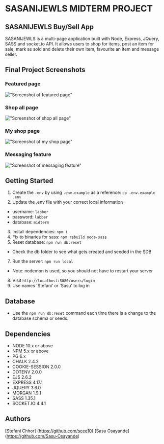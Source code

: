 SASANIJEWLS MIDTERM PROJECT 
===========================

## SASANIJEWLS Buy/Sell App
SASANIJEWLS is a multi-page application built with Node, Express, JQuery, SASS and socket.io API. It allows users to shop for items, post an item for sale, mark as sold and delete their own item, favourite an item and message seller.   

## Final Project Screenshots 

### Featured page 
!["Screenshot of featured page"]()

### Shop all page 
!["Screenshot of shop all page"]()

### My shop page 
!["Screenshot of my shop page"]()

### Messaging feature
!["Screenshot of messaging feature"]()

## Getting Started

1. Create the `.env` by using `.env.example` as a reference: `cp .env.example .env`
2. Update the .env file with your correct local information 
  - username: `labber` 
  - password: `labber` 
  - database: `midterm`
3. Install dependencies: `npm i`
4. Fix to binaries for sass: `npm rebuild node-sass`
5. Reset database: `npm run db:reset`
  - Check the db folder to see what gets created and seeded in the SDB
7. Run the server: `npm run local`
  - Note: nodemon is used, so you should not have to restart your server
8. Visit `http://localhost:8080/users/login`
9. Use names 'Stefani' or 'Sasu' to log in

## Database

- Use the `npm run db:reset` command each time there is a change to the database schema or seeds. 

## Dependencies

- NODE 10.x or above
- NPM 5.x or above
- PG 6.x
- CHALK 2.4.2
- COOKIE-SESSION 2.0.0
- DOTENV 2.0.0
- EJS 2.6.2
- EXPRESS 4.17.1
- JQUERY 3.6.0
- MORGAN 1.9.1
- SASS 1.35.1
- SOCKET.IO 4.4.1

## Authors

[Stefani Chhor] (https://github.com/scee10)
[Sasu Osayande] (https://github.com/Sasu-Osayande)

